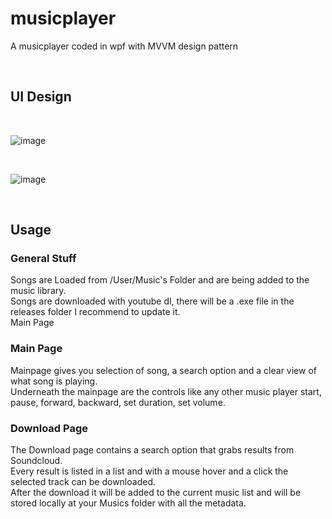 # musicplayer
A musicplayer coded in wpf with MVVM design pattern

</br>

## UI Design

</br>

![image](https://user-images.githubusercontent.com/73352178/173209569-3a0a304e-97b6-47aa-a27a-1ad6965d622a.png)

</br>

![image](https://user-images.githubusercontent.com/73352178/173209915-84464b50-b7bc-4a94-b93b-36b96f3a27d3.png)

</br>

## Usage

### General Stuff
Songs are Loaded from /User/Music's Folder and are being added to the music library.</br>
Songs are downloaded with youtube dl, there will be a .exe file in the releases folder I recommend to update it.</br>
Main Page

### Main Page

Mainpage gives you selection of song, a search option and a clear view of what song is playing.</br>
Underneath the mainpage are the controls like any other music player start, pause, forward, backward, set duration, set volume.

### Download Page

The Download page contains a search option that grabs results from Soundcloud.</br>
Every result is listed in a list and with a mouse hover and a click the selected track can be downloaded.</br>
After the download it will be added to the current music list and will be stored locally at your Musics folder with all the metadata.

</br>
